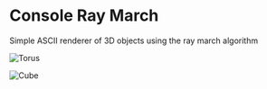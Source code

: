 # Console Ray March

Simple ASCII renderer of 3D objects using the ray march algorithm

![Torus](https://user-images.githubusercontent.com/16216664/168046973-7e8a3314-a695-4de4-a166-972900054a7e.gif)

![Cube](https://user-images.githubusercontent.com/16216664/168046728-079d1a44-53e6-4efd-8475-24d77cf71808.gif)

